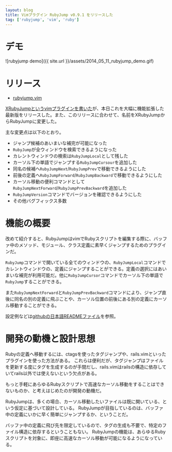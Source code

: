 ```yaml
---
layout: blog
title: Vimプラグイン RubyJump v0.9.1 をリリースした
tag: ['rubyjump', 'vim', 'ruby']
---
```




# デモ

![rubyjump demo]({{ site.url }}/assets/2014_05_11_rubyjump_demo.gif)

# リリース

- [rubyjump.vim](https://github.com/xmisao/rubyjump.vim)

[XRubyJumpというvimプラグインを書いた](/2014/05/02/xrubyjump-released.html)が、本日これを大幅に機能拡張した最新版をリリースした。また、このリリースに合わせて、名前をXRubyJumpからRubyJumpに変更した。

主な変更点は以下のとおり。

- ジャンプ候補のあいまいな補完が可能になった
- `RubyJump`が全ウィンドウを検索できるようになった
- カレントウィンドウの検索は`RubyJumpLocal`として残した
- カーソル下の単語でジャンプする`RubyJumpCursour`を追加した
- 同名の候補へ`RubyJumpNext`/`RubyJumpPrev`で移動できるようにした
- 前後の定義へ`RubyJumpForward`/`RubyJumpBackward`で移動できるようにした
- カーソル移動の便利コマンドとして`RubyJumpNextForward`/`RubyJumpPrevBackward`を追加した
- `RubyJumpVersion`コマンドでバージョンを確認できるようにした
- その他バグフィックス多数

# 機能の概要

改めて紹介すると、RubyJumpはvimでRubyスクリプトを編集する際に、バッファ中のメソッド、モジュール、クラス定義に素早くジャンプするためのプラグインだ。

`RubyJump`コマンドで開いている全てのウィンドウの、`RubyJumpLocal`コマンドでカレントウィンドウの、定義にジャンプすることができる。定義の選択にはあいまいな補完が利用可能だ。他に`RubyJumpCursor`コマンドでカーソル下の単語で`RubyJump`することができる。

また`RubyJumpNextForward`と`RubyJumpPrevBackward`コマンドにより、ジャンプ直後に同名の別の定義に飛ぶことや、カーソル位置の前後にある別の定義にカーソル移動することができる。

設定例などは[githubの日本語READMEファイル](https://github.com/xmisao/rubyjump.vim/blob/master/README.ja.md)を参照。

# 開発の動機と設計思想

Rubyの定義へ移動するには、ctagsを使ったタグジャンプや、rails.vimといったプラグインを使った方法がある。
これらは便利だが、タグジャンプはファイルを更新する度にタグを生成するのが手間だし、rails.vimはrailsの構造に依存していてrails以外では使えないという欠点がある。

もっと手軽にあらゆるRubyスクリプトで高速なカーソル移動をすることはできないものか、と考えはじめたのが開発の動機だ。

RubyJumpは、多くの場合、カーソル移動したいファイルは既に開いている、という仮定に基づいて設計している。
RubyJumpが目指しているのは、バッファ中の定義にいかに早く簡単にジャンプするか、ということだ。

バッファ中の定義に飛び先を限定しているので、タグの生成も不要で、特定のファイル構造に依存するということもない。
RubyJumpの機能は、あらゆるRubyスクリプトを対象に、即座に高速なカーソル移動が可能になるようになっている。
